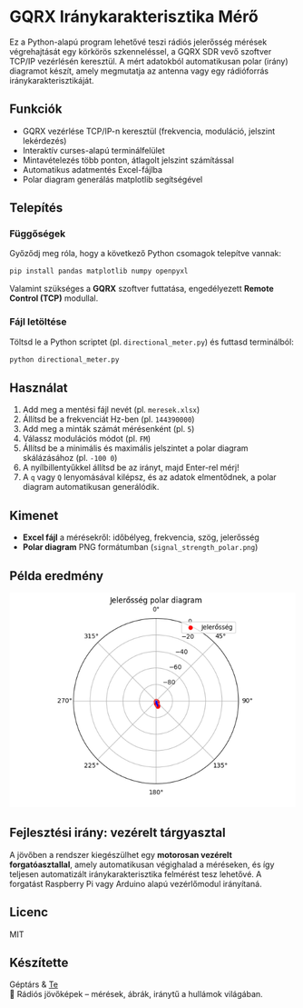 # GQRX Iránykarakterisztika Mérő

Ez a Python-alapú program lehetővé teszi rádiós jelerősség mérések végrehajtását egy körkörös szkenneléssel, a GQRX SDR vevő szoftver TCP/IP vezérlésén keresztül. A mért adatokból automatikusan polar (irány) diagramot készít, amely megmutatja az antenna vagy egy rádióforrás iránykarakterisztikáját.

## Funkciók

- GQRX vezérlése TCP/IP-n keresztül (frekvencia, moduláció, jelszint lekérdezés)
- Interaktív curses-alapú terminálfelület
- Mintavételezés több ponton, átlagolt jelszint számítással
- Automatikus adatmentés Excel-fájlba
- Polar diagram generálás matplotlib segítségével

## Telepítés

### Függőségek

Győződj meg róla, hogy a következő Python csomagok telepítve vannak:

```bash
pip install pandas matplotlib numpy openpyxl
```

Valamint szükséges a **GQRX** szoftver futtatása, engedélyezett **Remote Control (TCP)** modullal.

### Fájl letöltése

Töltsd le a Python scriptet (pl. `directional_meter.py`) és futtasd terminálból:

```bash
python directional_meter.py
```

## Használat

1. Add meg a mentési fájl nevét (pl. `meresek.xlsx`)
2. Állítsd be a frekvenciát Hz-ben (pl. `144390000`)
3. Add meg a minták számát mérésenként (pl. `5`)
4. Válassz modulációs módot (pl. `FM`)
5. Állítsd be a minimális és maximális jelszintet a polar diagram skálázásához (pl. `-100 0`)
6. A nyílbillentyűkkel állítsd be az irányt, majd Enter-rel mérj!
7. A `q` vagy `Q` lenyomásával kilépsz, és az adatok elmentődnek, a polar diagram automatikusan generálódik.

## Kimenet

- **Excel fájl** a mérésekről: időbélyeg, frekvencia, szög, jelerősség
- **Polar diagram** PNG formátumban (`signal_strength_polar.png`)

## Példa eredmény

![Polar diagram példa](signal_strength_polar.png)

## Fejlesztési irány: vezérelt tárgyasztal

A jövőben a rendszer kiegészülhet egy **motorosan vezérelt forgatóasztallal**, amely automatikusan végighalad a méréseken, és így teljesen automatizált iránykarakterisztika felmérést tesz lehetővé. A forgatást Raspberry Pi vagy Arduino alapú vezérlőmodul irányítaná.

## Licenc

MIT

## Készítette

Géptárs & [Te](https://github.com/yourusername)  
📡 Rádiós jövőképek – mérések, ábrák, iránytű a hullámok világában.

